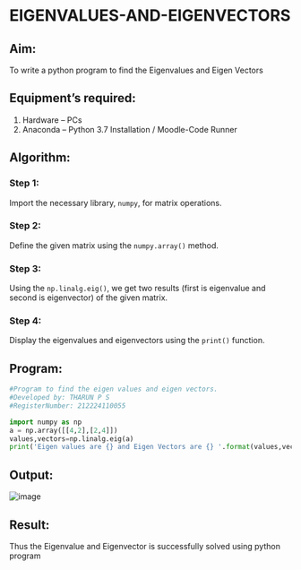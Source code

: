# EIGENVALUES-AND-EIGENVECTORS
## Aim:
To write a python program to find the Eigenvalues and Eigen Vectors
## Equipment’s required:
1. 	Hardware – PCs
2. 	Anaconda – Python 3.7 Installation / Moodle-Code Runner
## Algorithm:
### Step 1:  
Import the necessary library, `numpy`, for matrix operations.  

### Step 2:  
Define the given matrix using the `numpy.array()` method.  

### Step 3:  
Using the `np.linalg.eig()`, we get two results (first is eigenvalue and second is eigenvector) of the given matrix.  

### Step 4:  
Display the eigenvalues and eigenvectors using the `print()` function. 

## Program:
```python
#Program to find the eigen values and eigen vectors.
#Developed by: THARUN P S
#RegisterNumber: 212224110055

import numpy as np
a = np.array([[4,2],[2,4]])
values,vectors=np.linalg.eig(a)
print('Eigen values are {} and Eigen Vectors are {} '.format(values,vectors))
```

## Output:
![image](https://github.com/user-attachments/assets/626c85f1-48c4-4a8a-a0dd-22fd5c0f90a0)

## Result:
Thus the Eigenvalue and Eigenvector is successfully solved using python program
